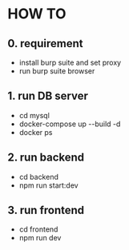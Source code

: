 # HOW TO
## 0. requirement
 - install burp suite and set proxy
 - run burp suite browser

## 1. run DB server
 - cd mysql
 - docker-compose up --build -d
 - docker ps

## 2. run backend
 - cd backend
 - npm run start:dev

## 3. run frontend
 - cd frontend
 - npm run dev
